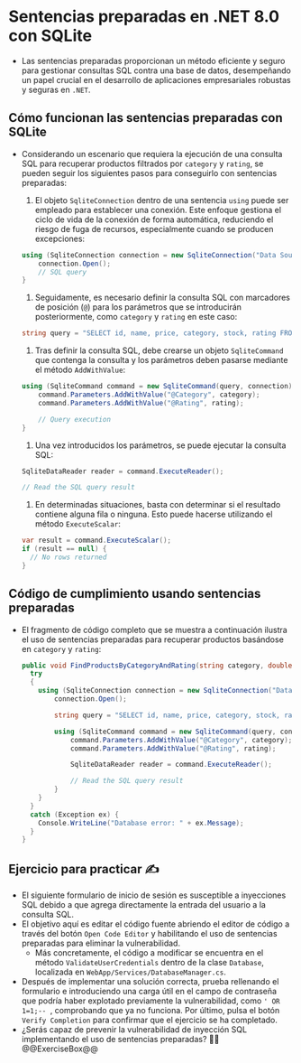 # Sentencias preparadas en .NET 8.0 con SQLite

* Las sentencias preparadas proporcionan un método eficiente y seguro para gestionar consultas SQL contra una base de datos, desempeñando un papel crucial en el desarrollo de aplicaciones empresariales robustas y seguras en `.NET`.

## Cómo funcionan las sentencias preparadas con SQLite

* Considerando un escenario que requiera la ejecución de una consulta SQL para recuperar productos filtrados por `category` y `rating`, se pueden seguir los siguientes pasos para conseguirlo con sentencias preparadas:
  1. El objeto `SqliteConnection` dentro de una sentencia `using` puede ser empleado para establecer una conexión. Este enfoque gestiona el ciclo de vida de la conexión de forma automática, reduciendo el riesgo de fuga de recursos, especialmente cuando se producen excepciones:

    ```csharp
    using (SqliteConnection connection = new SqliteConnection("Data Source=/path/to/database")) {
        connection.Open();
        // SQL query
    }
    ```

  1. Seguidamente, es necesario definir la consulta SQL con marcadores de posición (`@`) para los parámetros que se introducirán posteriormente, como `category` y `rating` en este caso:

    ```csharp
    string query = "SELECT id, name, price, category, stock, rating FROM products WHERE category = @Category AND rating >= @Rating";
    ```

  1. Tras definir la consulta SQL, debe crearse un objeto `SqliteCommand` que contenga la consulta y los parámetros deben pasarse mediante el método `AddWithValue`:

    ```csharp
    using (SqliteCommand command = new SqliteCommand(query, connection)) {
        command.Parameters.AddWithValue("@Category", category);
        command.Parameters.AddWithValue("@Rating", rating);

        // Query execution
    }
    ```

  1. Una vez introducidos los parámetros, se puede ejecutar la consulta SQL:

    ```csharp
    SqliteDataReader reader = command.ExecuteReader();

    // Read the SQL query result
    ```

  1. En determinadas situaciones, basta con determinar si el resultado contiene alguna fila o ninguna. Esto puede hacerse utilizando el método `ExecuteScalar`:

    ```csharp
    var result = command.ExecuteScalar();
    if (result == null) {
      // No rows returned
    }
    ```

## Código de cumplimiento usando sentencias preparadas

* El fragmento de código completo que se muestra a continuación ilustra el uso de sentencias preparadas para recuperar productos basándose en `category` y `rating`:

  ```csharp
  public void FindProductsByCategoryAndRating(string category, double rating) {
    try 
    {
      using (SqliteConnection connection = new SqliteConnection("Data Source=/path/to/database")) {
          connection.Open();

          string query = "SELECT id, name, price, category, stock, rating FROM products WHERE category = @Category AND rating >= @Rating";

          using (SqliteCommand command = new SqliteCommand(query, connection)){
              command.Parameters.AddWithValue("@Category", category);
              command.Parameters.AddWithValue("@Rating", rating);

              SqliteDataReader reader = command.ExecuteReader();

              // Read the SQL query result
          }
      }
    }
    catch (Exception ex) {
      Console.WriteLine("Database error: " + ex.Message);
    }
  }
  ```

## Ejercicio para practicar :writing_hand:

* El siguiente formulario de inicio de sesión es susceptible a inyecciones SQL debido a que agrega directamente la entrada del usuario a la consulta SQL.
* El objetivo aquí es editar el código fuente abriendo el editor de código a través del botón `Open Code Editor` y habilitando el uso de sentencias preparadas para eliminar la vulnerabilidad.
  * Más concretamente, el código a modificar se encuentra en el método `ValidateUserCredentials` dentro de la clase `Database`, localizada en `WebApp/Services/DatabaseManager.cs`.
* Después de implementar una solución correcta, prueba rellenando el formulario e introduciendo una carga útil en el campo de contraseña que podría haber explotado previamente la vulnerabilidad, como `' OR 1=1;-- `, comprobando que ya no funciona. Por último, pulsa el botón `Verify Completion` para confirmar que el ejercicio se ha completado.
* ¿Serás capaz de prevenir la vulnerabilidad de inyección SQL implementando el uso de sentencias preparadas? :slightly_smiling_face::muscle:
  @@ExerciseBox@@
